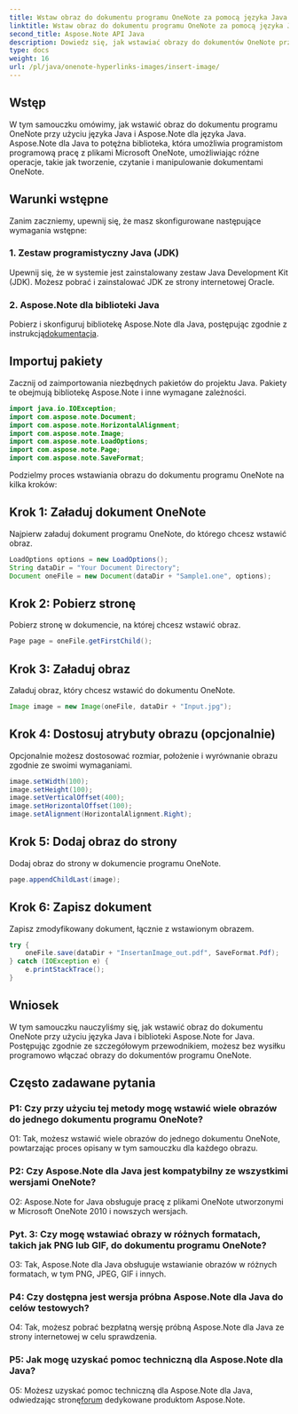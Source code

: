 ```yaml
---
title: Wstaw obraz do dokumentu programu OneNote za pomocą języka Java
linktitle: Wstaw obraz do dokumentu programu OneNote za pomocą języka Java
second_title: Aspose.Note API Java
description: Dowiedz się, jak wstawiać obrazy do dokumentów OneNote przy użyciu języka Java z biblioteką Aspose.Note for Java. Postępuj zgodnie z naszym przewodnikiem krok po kroku, aby zapewnić bezproblemową integrację.
type: docs
weight: 16
url: /pl/java/onenote-hyperlinks-images/insert-image/
---
```

## Wstęp

W tym samouczku omówimy, jak wstawić obraz do dokumentu programu OneNote przy użyciu języka Java i Aspose.Note dla języka Java. Aspose.Note dla Java to potężna biblioteka, która umożliwia programistom programową pracę z plikami Microsoft OneNote, umożliwiając różne operacje, takie jak tworzenie, czytanie i manipulowanie dokumentami OneNote.

## Warunki wstępne

Zanim zaczniemy, upewnij się, że masz skonfigurowane następujące wymagania wstępne:

### 1. Zestaw programistyczny Java (JDK)
Upewnij się, że w systemie jest zainstalowany zestaw Java Development Kit (JDK). Możesz pobrać i zainstalować JDK ze strony internetowej Oracle.

### 2. Aspose.Note dla biblioteki Java
 Pobierz i skonfiguruj bibliotekę Aspose.Note dla Java, postępując zgodnie z instrukcją[dokumentacja](https://reference.aspose.com/note/java/).

## Importuj pakiety

Zacznij od zaimportowania niezbędnych pakietów do projektu Java. Pakiety te obejmują bibliotekę Aspose.Note i inne wymagane zależności.

```java
import java.io.IOException;
import com.aspose.note.Document;
import com.aspose.note.HorizontalAlignment;
import com.aspose.note.Image;
import com.aspose.note.LoadOptions;
import com.aspose.note.Page;
import com.aspose.note.SaveFormat;
```

Podzielmy proces wstawiania obrazu do dokumentu programu OneNote na kilka kroków:

## Krok 1: Załaduj dokument OneNote

Najpierw załaduj dokument programu OneNote, do którego chcesz wstawić obraz.

```java
LoadOptions options = new LoadOptions();
String dataDir = "Your Document Directory";
Document oneFile = new Document(dataDir + "Sample1.one", options);
```

## Krok 2: Pobierz stronę

Pobierz stronę w dokumencie, na której chcesz wstawić obraz.

```java
Page page = oneFile.getFirstChild();
```

## Krok 3: Załaduj obraz

Załaduj obraz, który chcesz wstawić do dokumentu OneNote.

```java
Image image = new Image(oneFile, dataDir + "Input.jpg");
```

## Krok 4: Dostosuj atrybuty obrazu (opcjonalnie)

Opcjonalnie możesz dostosować rozmiar, położenie i wyrównanie obrazu zgodnie ze swoimi wymaganiami.

```java
image.setWidth(100);
image.setHeight(100);
image.setVerticalOffset(400);
image.setHorizontalOffset(100);
image.setAlignment(HorizontalAlignment.Right);
```

## Krok 5: Dodaj obraz do strony

Dodaj obraz do strony w dokumencie programu OneNote.

```java
page.appendChildLast(image);
```

## Krok 6: Zapisz dokument

Zapisz zmodyfikowany dokument, łącznie z wstawionym obrazem.

```java
try {
    oneFile.save(dataDir + "InsertanImage_out.pdf", SaveFormat.Pdf);
} catch (IOException e) {
    e.printStackTrace();
}
```

## Wniosek

W tym samouczku nauczyliśmy się, jak wstawić obraz do dokumentu OneNote przy użyciu języka Java i biblioteki Aspose.Note for Java. Postępując zgodnie ze szczegółowym przewodnikiem, możesz bez wysiłku programowo włączać obrazy do dokumentów programu OneNote.

## Często zadawane pytania

### P1: Czy przy użyciu tej metody mogę wstawić wiele obrazów do jednego dokumentu programu OneNote?

O1: Tak, możesz wstawić wiele obrazów do jednego dokumentu OneNote, powtarzając proces opisany w tym samouczku dla każdego obrazu.

### P2: Czy Aspose.Note dla Java jest kompatybilny ze wszystkimi wersjami OneNote?

O2: Aspose.Note for Java obsługuje pracę z plikami OneNote utworzonymi w Microsoft OneNote 2010 i nowszych wersjach.

### Pyt. 3: Czy mogę wstawiać obrazy w różnych formatach, takich jak PNG lub GIF, do dokumentu programu OneNote?

O3: Tak, Aspose.Note dla Java obsługuje wstawianie obrazów w różnych formatach, w tym PNG, JPEG, GIF i innych.

### P4: Czy dostępna jest wersja próbna Aspose.Note dla Java do celów testowych?

O4: Tak, możesz pobrać bezpłatną wersję próbną Aspose.Note dla Java ze strony internetowej w celu sprawdzenia.

### P5: Jak mogę uzyskać pomoc techniczną dla Aspose.Note dla Java?

 O5: Możesz uzyskać pomoc techniczną dla Aspose.Note dla Java, odwiedzając stronę[forum](https://forum.aspose.com/c/note/28) dedykowane produktom Aspose.Note.